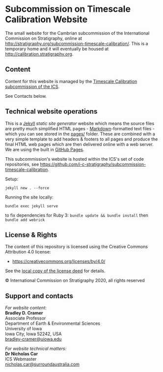 # Subcommission on Timescale Calibration Website
The small website for the Cambrian subcommission of the International Commission on Stratigraphy, online at <http://stratigraphy.org/subcommission-timescale-calibration/>. This is a temporary home and it will eventually be housed at <http://calibration.stratigraphy.org>.


## Content
Content for this website is managed by the [Timescale Calibration subcommission of the ICS](https://stratigraphy.org/subcommissions#calibration).

See Contacts below.


## Technical website operations
This is a [Jekyll](https://jekyllrb.com/) *static site generator* website which means the source files are pretty much simplified HTML pages - [Markdown](https://github.com/adam-p/markdown-here/wiki/Markdown-Cheatsheet)-formatted text files - which you can see stored in the [pages/](pages/) folder. These are combined with a very simple template to add headers & footers to all pages and produce the final HTML web pages which are then delivered online with a web server. We are using the built in [GitHub Pages](https://pages.github.com/).

This subcommission's website is hosted within the ICS's set of code repositories, see <https://github.com/i-c-stratigraphy/subcommission-timescale-calibration>.

Setup:

`jekyll new . --force`

Running the site locally:

`bundle exec jekyll serve`

to fix dependencies for Ruby 3: `bundle update && bundle install` then `bundle add webrick`

## License & Rights
The content of this repository is licensed using the Creative Commons Attribution 4.0 license:

* <https://creativecommons.org/licenses/by/4.0/>

See the [local copy of the license deed](LICENSE) for details.

&copy; International Commission on Stratigraphy 2020, all rights reserved


## Support and contacts
*For website content:*  
**Bradley D. Cramer**  
Associate Professor  
Department of Earth & Environmental Sciences  
University of Iowa  
Iowa City, Iowa 52242, USA  
<bradley-cramer@uiowa.edu>  


*For website technical matters:*  
**Dr Nicholas Car**  
ICS Webmaster  
<nicholas.car@surroundaustralia.com>  
